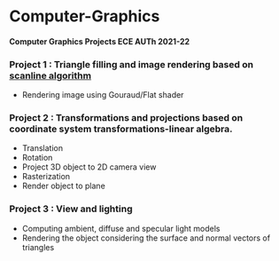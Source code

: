 # Computer-Graphics

#### Computer Graphics Projects ECE AUTh 2021-22          
### Project 1 : Triangle filling and image rendering based on [scanline algorithm](https://hackernoon.com/computer-graphics-scan-line-polygon-fill-algorithm-3cb47283df6)
- Rendering image using Gouraud/Flat shader
### Project 2 : Transformations and projections based on coordinate system transformations-linear algebra.
- Translation
- Rotation
- Project 3D object to 2D camera view
- Rasterization 
- Render object to plane
### Project 3 : View and lighting
- Computing ambient, diffuse and specular light models
- Rendering the object considering the surface and normal vectors of triangles
